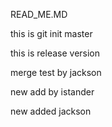 READ_ME.MD

this is git init master

this is release version

merge test by jackson

new add by istander

new added jackson
